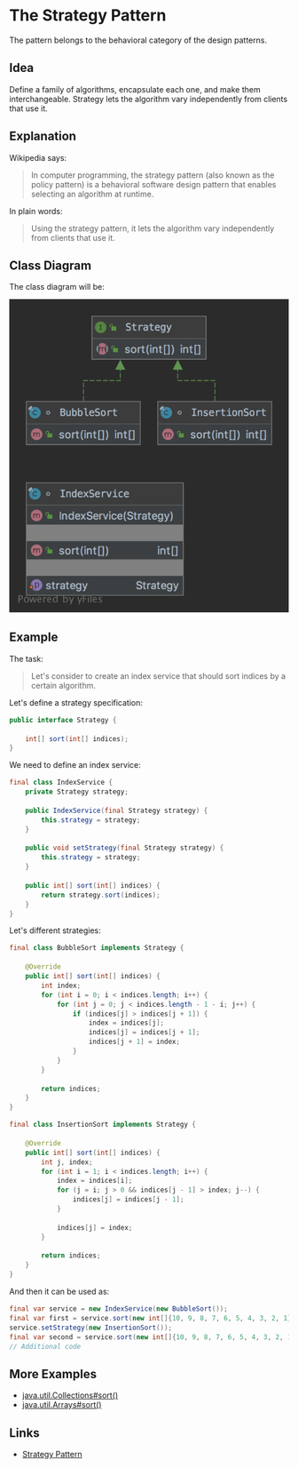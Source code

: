 # The Strategy Pattern

The pattern belongs to the behavioral category of the design patterns.

## Idea 

Define a family of algorithms, encapsulate each one, and make them interchangeable. Strategy lets the algorithm vary 
independently from clients that use it.

## Explanation

Wikipedia says:

> In computer programming, the strategy pattern (also known as the policy pattern) is a behavioral software design 
pattern that enables selecting an algorithm at runtime.

In plain words:

> Using the strategy pattern, it lets the algorithm vary independently from clients that use it.

## Class Diagram

The class diagram will be:

![alt text](../etc/strategy.png "Strategy class diagram")

## Example

The task:

> Let's consider to create an index service that should sort indices by a certain algorithm. 

Let's define a strategy specification:

```java
public interface Strategy {

    int[] sort(int[] indices);
}
```

We need to define an index service:

```java
final class IndexService {
    private Strategy strategy;

    public IndexService(final Strategy strategy) {
        this.strategy = strategy;
    }

    public void setStrategy(final Strategy strategy) {
        this.strategy = strategy;
    }

    public int[] sort(int[] indices) {
        return strategy.sort(indices);
    }
}
```

Let's different strategies:

```java
final class BubbleSort implements Strategy {

    @Override
    public int[] sort(int[] indices) {
        int index;
        for (int i = 0; i < indices.length; i++) {
            for (int j = 0; j < indices.length - 1 - i; j++) {
                if (indices[j] > indices[j + 1]) {
                    index = indices[j];
                    indices[j] = indices[j + 1];
                    indices[j + 1] = index;
                }
            }
        }

        return indices;
    }
}
```

```java
final class InsertionSort implements Strategy {

    @Override
    public int[] sort(int[] indices) {
        int j, index;
        for (int i = 1; i < indices.length; i++) {
            index = indices[i];
            for (j = i; j > 0 && indices[j - 1] > index; j--) {
                indices[j] = indices[j - 1];
            }

            indices[j] = index;
        }

        return indices;
    }
}
```

And then it can be used as:

```java
final var service = new IndexService(new BubbleSort());
final var first = service.sort(new int[]{10, 9, 8, 7, 6, 5, 4, 3, 2, 1});
service.setStrategy(new InsertionSort());
final var second = service.sort(new int[]{10, 9, 8, 7, 6, 5, 4, 3, 2, 1});
// Additional code
```

## More Examples

* [java.util.Collections#sort()](https://docs.oracle.com/en/java/javase/11/docs/api/java.base/java/util/Collections.html#sort(java.util.List,java.util.Comparator))
* [java.util.Arrays#sort()](https://docs.oracle.com/en/java/javase/11/docs/api/java.base/java/util/Arrays.html#sort(T[],java.util.Comparator))

## Links

* [Strategy Pattern](https://en.wikipedia.org/wiki/Strategy_pattern)
